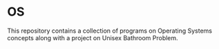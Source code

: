 # OS


This repository contains a collection of programs on Operating Systems concepts along with a project on Unisex Bathroom Problem.
